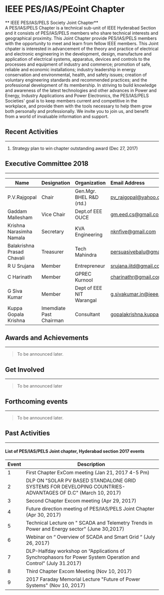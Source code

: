 # IEEE PES/IAS/PEoint Chapter
**  IEEE PES/IAS/PELS Society Joint Chapter**  
A PES/IAS/PELS Chapter is a technical sub-unit of IEEE Hyderabad Section and it consists of PES/IAS/PELS members who share technical interests and geographical proximity.  This Joint Chapter provide PES/IAS/PELS members with the opportunity to meet and learn from fellow IEEE members. This Joint chpater is interested in advancement of the theory and practice of electrical and electronic engineering in the development, design, manufacture and application of electrical systems, apparatus, devices and controls to the processes and equipment of industry and commerce; promotion of safe, reliable and economic installations; industry leadership in energy conservation and environmental, health, and safety issues; creation of voluntary engineering standards and recommended practices; and the professional development of its membership. In striving to build knowledge and awareness of the latest technologies and other advances in Power and Energy, Industry Applications  and Power Electronics, the PES/IAS/PELS Societies' goal is to keep members current and competitive in the workplace, and provide them with the tools necessary to help them grow both personally and professionally.  We invite you to join us, and benefit from a world of invaluable information and support.

## Recent Activities
---  

1. Strategy plan to win chapter outstanding award (Dec 27, 2017)

## Executive Committee 2018
---  

| Name        | Designation | Organization    | Email Address  |
| ------------|:------------|:----------------|:---------------|
|  P.V.Rajgopal       | Chair       | Gen.Mgr. BHEL R&D (rtd.)             | pv_rajgopal@yahoo.co.in           |
|  Gaddam Mallesham      | Vice Chair  |Dept.of EEE OUCE             | gm.eed.cs@gmail.com            |
|  Krishna Narasimha Namala      | Secretary   | KVA Engineering             | nknfive@gmail.com            |
|  Balakrishna Prasad Chavali   | Treasurer   | Tech Mahindra            |persuasivebalu@gmail.com            |
|  R U Srujana     | Member      | Entrepreneur           | srujana.iitd@gmail.com            |
|  C Harinath       | Member      | GPREC Kurnool           | charinathr@gmail.com            |
|  G Siva Kumar   | Member    | Dept of EEE NIT Warangal    | g.sivakumar.in@ieee.org   |
|  Kuppa Gopala Krishna    | Imemdiate Past Chairman   | Consultant    |   gopalakrishna.kuppa@hotmail.com     |

## Awards and Achievements
---  
> To be announced later.

## Get Involved
---  
> To be announced later

## Forthcoming events
---  
> To be announced later.

## Past Activities
---  

#### List of PES/IAS/PELS Joint chapter, Hyderabad section 2017 events
Event | Description     |
|-----|-----------------|
|1    | First Chapter ExCom meeting (Jan 21, 2017 4-5 Pm) |
|2    | DLP ON "SOLAR PV BASED STANDALONE GRID SYSTEMS FOR DEVELOPING COUNTRIES-ADVANTAGES OF D.C" (March 10, 2017) |
|3    | Second Chapter Excom meeting (Apr 29, 2017) |
|4    | Future direction meeting of PES/IAS/PELS Joint Chapter (Apr 30, 2017) |
|5    | Technical Lecture on " SCADA and Telemetry Trends in Power and Energy sector" (June 30,2017) |
|6    | Webinar on “ Overview of SCADA and Smart Grid “ (July 26, 2017) |
|7    | DLP-Halfday workshop on “Applications of Synchrophasors for Power System Operation and Control” (July 31.2017) |
|8    | Third Chapter Excom Meeting (Nov 10, 2017) |
|9    | 2017 Faraday Memorial Lecture "Future of Power Systems"  (Nov 10, 2017) | 
